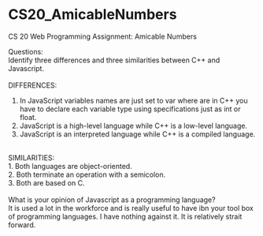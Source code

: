 # CS20_AmicableNumbers
CS 20 Web Programming Assignment: Amicable Numbers

Questions:
<br>
Identify three differences and three similarities between C++ and Javascript.
<br><br>
DIFFERENCES:
1. In JavaScript variables names are just set to var where are in C++ you have 
   to declare each variable type using specifications just as int or float.
2. JavaScript is a high-level language while C++ is a low-level language.
3. JavaScript is an interpreted language while C++ is a compiled language.
<br>
SIMILARITIES:
<br>
1. Both languages are object-oriented. <br>
2. Both terminate an operation with a semicolon. <br>
3. Both are based on C.
<br>
<br>
What is your opinion of Javascript as a programming language? <br>
It is used a lot in the workforce and is really useful to have ibn your tool 
box of programming languages. I have nothing against it. It is relatively 
strait forward.
